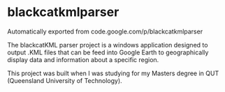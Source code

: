 # blackcatkmlparser
Automatically exported from code.google.com/p/blackcatkmlparser

The blackcatKML parser project is a windows application designed to output .KML files that can be feed into Google Earth
to geographically display data and information about a specific region.

This project was built when I was studying for my Masters degree in QUT (Queensland University of Technology).


